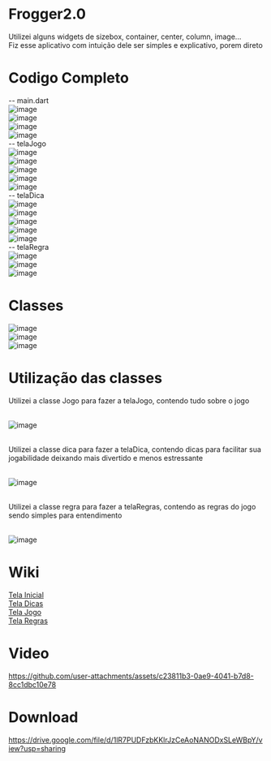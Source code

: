 # Frogger2.0
Utilizei alguns widgets de sizebox, container, center, column, image...<br>
Fiz esse aplicativo com intuição dele ser simples e explicativo, porem direto<br>

# Codigo Completo
-- main.dart <br>
![image](https://github.com/user-attachments/assets/02afcea5-7e10-4692-b34f-4a49393f39d7)<br>
![image](https://github.com/user-attachments/assets/461a4e31-d7f3-4ef3-a89c-ef96493505f3)<br>
![image](https://github.com/user-attachments/assets/4a302633-20c1-4dbc-819b-34334beed8a4)<br>
![image](https://github.com/user-attachments/assets/203c938f-fbcf-4f5a-875e-f21405e8f291)<br>
-- telaJogo <br>
![image](https://github.com/user-attachments/assets/24330e83-36b7-4e8b-ba13-8b129c57b99e)<br>
![image](https://github.com/user-attachments/assets/f8604564-20da-4bc9-8ded-470a931a3716)<br>
![image](https://github.com/user-attachments/assets/cdccc060-589e-4272-b0e7-0e0da5158d98)<br>
![image](https://github.com/user-attachments/assets/0265f455-a87c-4362-9354-1047f55e6ed0)<br>
![image](https://github.com/user-attachments/assets/1712afce-4d75-44dc-aa3f-3ce171004d31)<br>
-- telaDica <br>
![image](https://github.com/user-attachments/assets/af605bf7-6e86-4bd5-a2e9-1f9f9c31c975)<br>
![image](https://github.com/user-attachments/assets/ed3c68ff-ac8d-40f1-8deb-ca1e23466092)<br>
![image](https://github.com/user-attachments/assets/ae25eabd-3a29-4610-a99c-5c95aff1f344)<br>
![image](https://github.com/user-attachments/assets/77afc5d4-cf9d-4428-a58e-70d18e8a247a)<br>
![image](https://github.com/user-attachments/assets/de1f3520-f67d-4cc7-9f05-d3068f2bea6e)<br>
-- telaRegra <br>
![image](https://github.com/user-attachments/assets/4a43f1c6-09e9-438e-adad-25a2f9e38ecf)<br>
![image](https://github.com/user-attachments/assets/f038ef6c-e5db-4c9f-9059-c3cf1cb60efa)<br>
![image](https://github.com/user-attachments/assets/55f42b7c-2b9f-4f18-afe5-38b2895ab00f)<br>














# Classes

![image](https://github.com/user-attachments/assets/751cf7aa-651c-4988-9a38-5fed43154cc8)<br>
![image](https://github.com/user-attachments/assets/49903bb7-2d85-46ca-83a1-af4201f5bb7f)<br>
![image](https://github.com/user-attachments/assets/2655f7c2-de5d-4ac1-bea0-35ed61398ead)<br>


# Utilização das classes

Utilizei a classe Jogo para fazer a telaJogo, contendo tudo sobre o jogo<br><br>

![image](https://github.com/user-attachments/assets/f2f1459f-c9ce-4c9b-ad95-6b2e469bea14)<br><br>

Utilizei a classe dica para fazer a telaDica, contendo dicas para facilitar sua jogabilidade deixando mais divertido e menos estressante<br><br>

![image](https://github.com/user-attachments/assets/05010e05-0b2c-4e82-9a5c-ea6eb469f5f5)<br><br>

Utilizei a classe regra para fazer a telaRegras, contendo as regras do jogo sendo simples para entendimento<br><br>

![image](https://github.com/user-attachments/assets/8c245a1f-fde5-4a69-a43a-d18cf077b820)
# Wiki
[Tela Inicial](https://github.com/MatheusSeabra/Frogger2.0/wiki/Inicio)<br>
[Tela Dicas](https://github.com/MatheusSeabra/Frogger2.0/wiki/Dicas)<br>
[Tela Jogo](https://github.com/MatheusSeabra/Frogger2.0/wiki/Jogo)<br>
[Tela Regras](https://github.com/MatheusSeabra/Frogger2.0/wiki/Regras)<br>
# Video

https://github.com/user-attachments/assets/c23811b3-0ae9-4041-b7d8-8cc1dbc10e78


# Download
https://drive.google.com/file/d/1lR7PUDFzbKKlrJzCeAoNANODxSLeWBpY/view?usp=sharing
